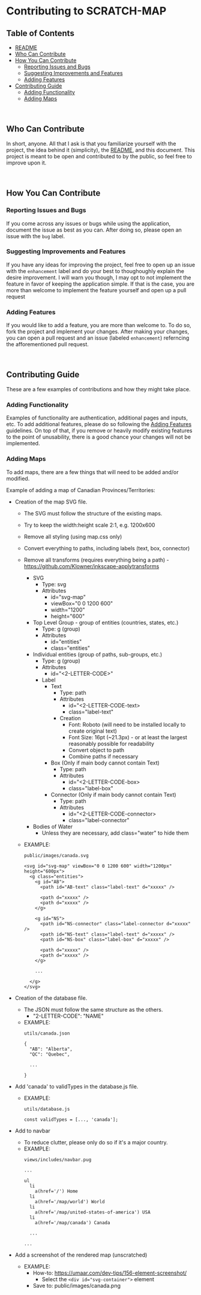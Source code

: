 # Contributing to SCRATCH-MAP

## Table of Contents
  * [README](../README.md)
  * [Who Can Contribute](#who-can-contribute)
  * [How You Can Contribute](#how-you-can-contribute)
    * [Reporting Issues and Bugs](#reporting-issues-and-bugs)
    * [Suggesting Improvements and Features](#suggesting-improvements-and-features)
    * [Adding Features](#adding-features)
  * [Contributing Guide](#contributing-guide)
    * [Adding Functionality](#adding-functionality)
    * [Adding Maps](#adding-maps)

<br/>

## Who Can Contribute
In short, anyone. All that I ask is that you familiarize yourself with the project, the idea behind it (simplicity), the [README](README.md), and this document. This project is meant to be open and contributed to by the public, so feel free to improve upon it.

<br/>

## How You Can Contribute

### Reporting Issues and Bugs
If you come across any issues or bugs while using the application, document the issue as best as you can. After doing so, please open an issue with the `bug` label.

### Suggesting Improvements and Features
If you have any ideas for improving the project, feel free to open up an issue with the `enhancement` label and do your best to thoughoughly explain the desire improvement. I will warn you though, I may opt to not implement the feature in favor of keeping the application simple. If that is the case, you are more than welcome to implement the feature yourself and open up a pull request

### Adding Features
If you would like to add a feature, you are more than welcome to. To do so, fork the project and implement your changes. After making your changes, you can open a pull request and an issue (labeled `enhancement`) referncing the afforementioned pull request.

<br/>

## Contributing Guide
These are a few examples of contributions and how they might take place.

### Adding Functionality
Examples of functionality are authentication, additional pages and inputs, etc. To add additional features, please do so following the [Adding Features](#adding-features) guidelines. On top of that, if you remove or heavily modify existing features to the point of unusability, there is a good chance your changes will not be implemented.

### Adding Maps
To add maps, there are a few things that will need to be added and/or modified.

Example of adding a map of Canadian Provinces/Territories:

  * Creation of the map SVG file.
    * The SVG must follow the structure of the existing maps.
    * Try to keep the width:height scale 2:1, e.g. 1200x600
    * Remove all styling (using map.css only)
    * Convert everything to paths, including labels (text, box, connector)
    * Remove all transforms (requires everything being a path) - https://github.com/Klowner/inkscape-applytransforms
      * SVG
        * Type: svg
        * Attributes
          * id="svg-map"
          * viewBox="0 0 1200 600"
          * width="1200"
          * height="600"
      * Top Level Group - group of entities (countries, states, etc.)
        * Type: g (group)
        * Attributes
          * id="entities"
          * class="entities"
      * Individual entities (group of paths, sub-groups, etc.)
        * Type: g (group)
        * Attributes
          * id="<2-LETTER-CODE>"
        * Label
          * Text
            * Type: path
            * Attributes
              * id="<2-LETTER-CODE-text>
              * class="label-text"
            * Creation
              * Font: Roboto (will need to be installed locally to create original text)
              * Font Size: 16pt (~21.3px) - or at least the largest reasonably possible for readability
              * Convert object to path
              * Combine paths if necessary
          * Box (Only if main body cannot contain Text)
            * Type: path
            * Attributes
              * id="<2-LETTER-CODE-box>
              * class="label-box"
          * Connector (Only if main body cannot contain Text)
            * Type: path
            * Attributes
              * id="<2-LETTER-CODE-connector>
              * class="label-connector"
      * Bodies of Water
        * Unless they are necessary, add class="water" to hide them

    * EXAMPLE:
      ```
      public/images/canada.svg

      <svg id="svg-map" viewBox="0 0 1200 600" width="1200px" height="600px">
        <g class="entities">
          <g id="AB">
            <path id="AB-text" class="label-text" d="xxxxx" />
          
            <path d="xxxxx" />
            <path d="xxxxx" />
          </g>

          <g id="NS">
            <path id="NS-connector" class="label-connector d="xxxxx" />
            <path id="NS-text" class="label-text" d="xxxxx" />
            <path id="NS-box" class="label-box" d="xxxxx" />

            <path d="xxxxx" />
            <path d="xxxxx" />
          </g>

          ...

        </g>
      </svg>
      ```

  * Creation of the database file.
    * The JSON must follow the same structure as the others.
      * "2-LETTER-CODE": "NAME"
    * EXAMPLE:
      ```
      utils/canada.json

      {
        "AB": "Alberta",
        "QC": "Quebec",

        ...

      }
      ```

  * Add 'canada' to validTypes in the database.js file.
    * EXAMPLE:
      ```
      utils/database.js

      const validTypes = [..., 'canada'];
      ```
  
  * Add to navbar
    * To reduce clutter, please only do so if it's a major country.
    * EXAMPLE:
      ```
      views/includes/navbar.pug

      ...

      ul
        li
          a(href='/') Home
        li
          a(href='/map/world') World
        li
          a(href='/map/united-states-of-america') USA
        li
          a(href='/map/canada') Canada

        ...
      
      ...
      ```
  
  * Add a screenshot of the rendered map (unscratched)
    * EXAMPLE:
      * How-to: https://umaar.com/dev-tips/156-element-screenshot/
        * Select the `<div id="svg-container">` element
      * Save to: public/images/canada.png